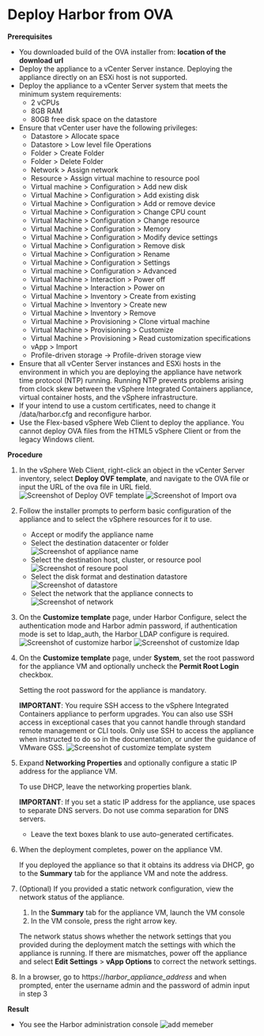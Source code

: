 # Deploy Harbor from OVA

**Prerequisites**

- You downloaded build of the OVA installer from: **location of the download url**
- Deploy the appliance to a vCenter Server instance. Deploying the appliance directly on an ESXi host is not supported.
- Deploy the appliance to a vCenter Server system that meets the minimum system requirements:
   - 2 vCPUs
   - 8GB RAM
   - 80GB free disk space on the datastore
- Ensure that vCenter user have the following privileges:
   - Datastore > Allocate space
   - Datastore > Low level file Operations
   - Folder > Create Folder
   - Folder > Delete Folder
   - Network > Assign network
   - Resource > Assign virtual machine to resource pool
   - Virtual machine > Configuration > Add new disk
   - Virtual Machine > Configuration > Add existing disk
   - Virtual Machine > Configuration > Add or remove device
   - Virtual Machine > Configuration > Change CPU count
   - Virtual Machine > Configuration > Change resource
   - Virtual Machine > Configuration > Memory
   - Virtual Machine > Configuration > Modify device settings
   - Virtual Machine > Configuration > Remove disk
   - Virtual Machine > Configuration > Rename
   - Virtual Machine > Configuration > Settings
   - Virtual machine > Configuration > Advanced
   - Virtual Machine > Interaction > Power off
   - Virtual Machine > Interaction > Power on
   - Virtual Machine > Inventory > Create from existing
   - Virtual Machine > Inventory > Create new
   - Virtual Machine > Inventory > Remove
   - Virtual Machine > Provisioning > Clone virtual machine
   - Virtual Machine > Provisioning > Customize
   - Virtual Machine > Provisioning > Read customization specifications
   - vApp > Import
   - Profile-driven storage -> Profile-driven storage view
- Ensure that all vCenter Server instances and ESXi hosts in the environment in which you are deploying the appliance have network time protocol (NTP) running. Running NTP prevents problems arising from clock skew between the vSphere Integrated Containers appliance, virtual container hosts, and the vSphere infrastructure.
- If your intend to use a custom certificates, need to change it /data/harbor.cfg and reconfigure harbor.
- Use the Flex-based vSphere Web Client to deploy the appliance. You cannot deploy OVA files from the HTML5 vSphere Client or from the legacy Windows client.

**Procedure**
1. In the vSphere Web Client, right-click an object in the vCenter Server inventory, select **Deploy OVF template**, and navigate to the OVA file or input the URL of the ova file in URL field.
   ![Screenshot of Deploy OVF template](img/ovainstall/DeployOVFmenu.png)
   ![Screenshot of Import ova](img/ovainstall/importova.png)
2. Follow the installer prompts to perform basic configuration of the appliance and to select the vSphere resources for it to use. 
    
    - Accept or modify the appliance name
    - Select the destination datacenter or folder
    ![Screenshot of appliance name](img/ovainstall/namelocation.png)
     - Select the destination host, cluster, or resource pool
    ![Screenshot of resoure pool](img/ovainstall/resource.png)
    - Select the disk format and destination datastore
    ![Screenshot of datastore](img/ovainstall/datastore.png)
    - Select the network that the appliance connects to
    ![Screenshot of network](img/ovainstall/network.png)

3. On the **Customize template** page, under Harbor Configure, select the authentication mode and Harbor admin password, if authentication mode is set to ldap_auth, the Harbor LDAP configure is required. 
    ![Screenshot of customize harbor](img/ovainstall/customizeharbor.png)
    ![Screenshot of customize ldap](img/ovainstall/customizeldap.png)

4. On the **Customize template** page, under **System**, set the root password for the appliance VM and optionally uncheck the **Permit Root Login** checkbox. 

    Setting the root password for the appliance is mandatory. 

    **IMPORTANT**: You require SSH access to the vSphere Integrated Containers appliance to perform upgrades. You can also use SSH access in exceptional cases that you cannot handle through standard remote management or CLI tools. Only use SSH to access the appliance when instructed to do so in the documentation, or under the guidance of VMware GSS.
    ![Screenshot of customize template system](img/ovainstall/system.png)

5. Expand **Networking Properties** and optionally configure a static IP address for the appliance VM. 

    To use DHCP, leave the networking properties blank.

    **IMPORTANT**: If you set a static IP address for the appliance, use spaces to separate DNS servers. Do not use comma separation for DNS servers. 

    - Leave the text boxes blank to use auto-generated certificates.
   
6. When the deployment completes, power on the appliance VM.

    If you deployed the appliance so that it obtains its address via DHCP, go to the **Summary** tab for the appliance VM and note the address.

7. (Optional) If you provided a static network configuration, view the network status of the appliance.

    1. In the **Summary** tab for the appliance VM, launch the VM console
    2. In the VM console, press the right arrow key. 

    The network status shows whether the network settings that you provided during the deployment match the settings with which the appliance is running. If there are mismatches, power off the appliance and select **Edit Settings** > **vApp Options** to correct the network settings.
    
8. In a browser, go to  https://<i>harbor_appliance_address</i> and when prompted, enter the username admin and the password of admin input in step 3


**Result**

- You see the Harbor administration console
  ![add memeber](img/add_member.png)
